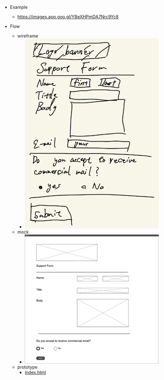 - Example

  - https://images.app.goo.gl/YBeXHPmDA7Nrc9Yc8

- Flow
  - wireframe
    - ![wireframe](./wireframe.jpg)
  - mock
    - ![mock](./mock.png)
  - prototype
    - [index.html](./prototype/index.html)
